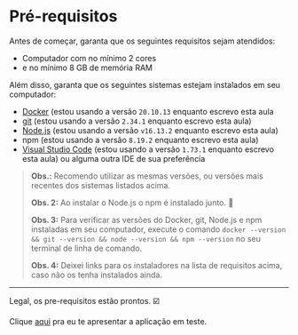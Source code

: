 # Pré-requisitos

Antes de começar, garanta que os seguintes requisitos sejam atendidos:

- Computador com no mínimo 2 cores
- e no mínimo 8 GB de memória RAM

Além disso, garanta que os seguintes sistemas estejam instalados em seu computador:

- [Docker](https://www.docker.com/) (estou usando a versão `20.10.13` enquanto escrevo esta aula
- [git](https://git-scm.com/) (estou usando a versão `2.34.1` enquanto escrevo esta aula)
- [Node.js](https://nodejs.org/en/) (estou usando a versão `v16.13.2` enquanto escrevo esta aula)
- npm (estou usando a versão `8.19.2` enquanto escrevo esta aula)
- [Visual Studio Code](https://code.visualstudio.com/) (estou usando a versão `1.73.1` enquanto escrevo esta aula) ou alguma outra IDE de sua preferência

> **Obs.:** Recomendo utilizar as mesmas versões, ou versões mais recentes dos sistemas listados acima.
>
> **Obs. 2:** Ao instalar o Node.js o npm é instalado junto. 🎉
>
> **Obs. 3:** Para verificar as versões do Docker, git, Node.js e npm instaladas em seu computador, execute o comando `docker --version && git --version && node --version && npm --version` no seu terminal de linha de comando.
>
> **Obs. 4:** Deixei links para os instaladores na lista de requisitos acima, caso não os tenha instalados ainda.

___

Legal, os pre-requisitos estão prontos. ☑️

Clique [aqui](./_the-app_.md) pra eu te apresentar a aplicação em teste.

